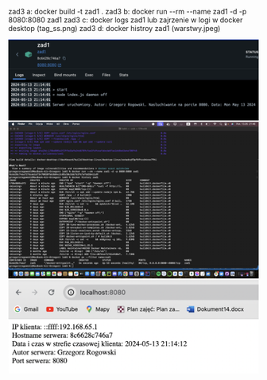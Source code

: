 zad3 a: docker build -t zad1 . 
zad3 b: docker run --rm --name zad1 -d -p 8080:8080 zad1
zad3 c: docker logs zad1 lub zajrzenie w logi w docker desktop (tag_ss.png)
zad3 d: docker histroy zad1 (warstwy.jpeg)

<img src="tag_ss.png">
<img src="warstwy.jpeg">
<img src="dzialanie_localhost.png">
